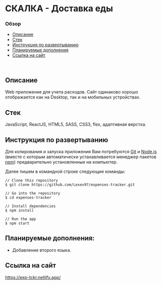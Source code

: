 # **СКАЛКА - Доставка еды**

### Обзор
* [Описание](#описание)
* [Стек](#стек)
* [Инструкция по развертыванию](#инструкция-по-развертыванию)
* [Планируемые дополнения](#планируемые-дополнения)
* [Ссылка на сайт](#ссылка-на-сайт)
<br>

## Описание

Web приложение для учета расходов.
Сайт одинаково хорошо отображается как на Desktop, так и на мобильных устройствах.

## Стек

JavaScript, ReactJS, HTML5, SASS, CSS3, flex, адаптивная верстка.

## Инструкция по развертыванию

Для копирования и запуска приложения Вам потребуются [Git](https://git-scm.com/) и [Node.js](https://nodejs.org/en/download/) (вместе с которым автоматически устанавливается менеджер пакетов [npm](http://npmjs.com/)) предварительно установленные на компьютер.

Далее пишем в командной строке следующие команды:

```
// Clone this repository
$ git clone https://github.com/Lexev97/expenses-tracker.git

// Go into the repository
$ cd expenses-tracker

// Install dependencies
$ npm install

// Run the app
$ npm start
```

## Планируемые дополнения:
- Добавление второго языка.

## Ссылка на сайт
https://exp-tckr.netlify.app/